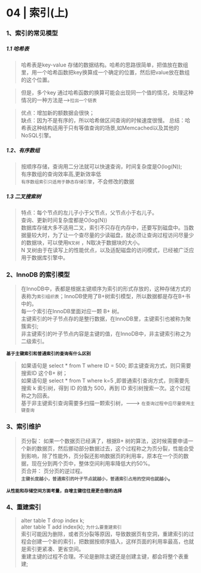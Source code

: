 # 04 | 索引(上)

### 1、索引的常见模型
##### 1.1  哈希表

>  哈希表是key-value 存储的数据结构。哈希的思路很简单，把值放在数组里，用一个哈希函数把key换算成一个确定的位置，然后把value放在数组的这个位置。

>但是，多个key 通过哈希函数的换算可能会出现同一个值的情况，处理这种情况的一种方法是-->`拉出一个链表`

>优点：增加新的额数据会很快；  
>缺点：因为不是有序的，所以哈希做区间查询的时候速度很慢。
>总结：哈希表这种结构适用于只有等值查询的场景,如Memcached以及其他的NoSQL引擎。

##### 1.2、有序数组
> 按顺序存储，查询用二分法就可以快速查询，时间复杂度是O(log(N));  
> 有序数组的查询效率高,更新效率低  
> `有序数组索引只适用于静态存储引擎`，不会修改的数据


##### 1.3 二叉搜索树
>特点：每个节点的左儿子小于父节点，父节点小于右儿子。  
>查询、更新时间复杂度都是O(log(N))  
>数据库存储大多不适用二叉，索引不只存在内存中，还要写到磁盘中。当数据量较大时，为了让一个查尽量的少读磁盘，就必须让查询过程访问尽量少的数据块，可以使用`N叉树` ，N取决于数据块的大小。  
> N 叉树由于在读写上的性能优点，以及适配磁盘的访问模式，已经被广泛应用于数据库引擎中。

### 2、InnoDB 的索引模型
> 在InnoDB中，表都是根据主键顺序为索引的形式存放的，这种存储方式的表称为`索引组织表`；InnoDB使用了B+树索引模型，所以数据都是存在B+书中的。  
> 每一个索引在InnoDB里面对应一颗 B+ 树。  
> 主键索引的叶子节点存的是整行数据，在InnoDB里，主键索引也被称为聚簇索引;  
> 非主键索引的叶子节点内容是主键的值，在InnoDB中，非主键索引称之为二级索引。

**`基于主键索引和普通索引的查询有什么区别`**
>如果语句是 select * from T where ID = 500; 即主键查询方式，则只需要搜索ID 这个B+ 树；  
>如果语句是 select * from T where k=5 ,即普通索引查询方式，则需要先搜索 k 索引树，得到 ID 的值为 500，再到 ID 索引树搜索一次。这个过程称之为回表。  
>基于非主键索引查询需要多扫描一颗索引树，---> `在查询过程中应尽量使用主键查询`  

### 3、索引维护
> 页分裂： 如果一个数据页已经满了，根据B+ 树的算法，这时候需要申请一个新的数据页，然后挪动部分数据过去，这个过程称之为页分裂，性能会受到影响，除了性能外，页分裂还影响数据页的利用率，原本在一个页的数据，现在分到两个页中，整体空间利用率降低大约50%。  
> 页合并： 页分页的逆过程。  
**`主键长度越小，普通索引的叶子节点就越小，普通索引占用的空间也就越小`。**

**`从性能和存储空间方面考量，自增主键往往是更合理的选择`**

### 4、重建索引
> alter table T drop index k;  
>alter table T add index(k);
>`为什么要重建索引`  
>索引可能因为删除，或者页分裂等原因，导致数据页有空洞，重建索引的过程会创建一个新的索引，把数据按顺序插入，这样页面的利用率最高，也就是索引更紧凑、更省空间。  
> 重建主键的过程不合理。不论是删除主键还是创建主键，都会将整个表重建;
















    

